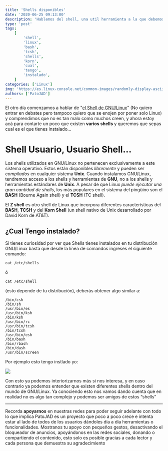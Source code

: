 ```yaml
---
title: 'Shells disponibles'
date: '2020-06-25 09:13:00'
description: 'Hablemos del shell, una util herramienta a la que debemos perderle el miedo'
type: 'post'
tags:
    [
        'shell',
        'linux',
        'bash',
        'tcsh',
        'shells',
        'korn',
        'cual',
        'tengo',
        'instalado',
    ]
categories: ['Linux']
img: 'https://es.linux-console.net/common-images/randomly-display-ascii-art-on-linux-terminal/ASCII-Art.png'
authors: ['PatoJAD']
---
```


El otro día comenzamos a hablar de "[el Shell de GNU/Linux](/post/2020/06/el-shell-de-linux/)" (No quiero entrar en debates pero tampoco quiero que se enojen por poner solo Linux) y comprendimos que no es tan malo como muchos creen, y ahora estoy acá para contarte un poco que existen **varios shells** y queremos que sepas cual es el que tienes instalado…

# Shell Usuario, Usuario Shell...

Los shells utilizados en GNU/Linux no pertenecen exclusivamente a este sistema operativo. Estos están disponibles _libremente_ y pueden ser _compilados_ en cualquier sistema **Unix**. Cuando instalamos GNU/Linux, tendremos acceso a los shells y herramientas de **GNU**, no a los shells y herramientas estándares de **Unix**. A pesar de que Linux _puede ejecutar una gran cantidad de shells_, los más populares en el sistema del pingüino son el **BASH** (Bourne Again shell) y el **TCSH** (TC shell).

El **Z shell** es otro shell de Linux que incorpora diferentes características del **BASH**, **TCSH** y del **Korn Shell** (un shell nativo de Unix desarrollado por David Korn de AT&T).

## ¿Cual Tengo instalado?

Si tienes curiosidad por ver que Shells tienes instalados en tu distribución GNU/Linux basta que desde la línea de comandos ingreses el siguiente comando:

    cat /etc/shells

ó

    cat /etc/shell

(esto depende de tu distribución), deberás obtener algo similar a:

    /bin/csh
    /bin/sh
    /usr/bin/es
    /usr/bin/ksh
    /bin/ksh
    /usr/bin/rc
    /usr/bin/tcsh
    /bin/tcsh
    /usr/bin/esh
    /bin/bash
    /bin/rbash
    /bin/dash
    /usr/bin/screen

Por ejemplo esto tengo instlado yo:

![](https://i.ibb.co/cyxfR7q/Screenshot-20200625-090630.png)

Con esto ya podemos interiorizarnos más si nos interesa, y en caso contrario ya podemos entender que existen diferentes shells dentro del mundo de GNU/Linux. Ya conociendo esto nos vamos dando cuenta que en realidad no es algo tan complejo y podemos ser amigos de estos “shells”

---

Recorda **apoyarnos** en nuestras redes para poder seguir adelante con todo lo que implica PatoJAD es un proyecto que poco a poco crece e intenta estar al lado de todos de los usuarios dándoles dia a dia herramientas o funcionalidades. Mostranos tu apoyo con pequeños gestos, desactivando el bloqueador de anuncios, apoyándonos en las redes sociales, donando o compartiendo el contenido, esto solo es posible gracias a cada lector y cada persona que demuestra su agradecimiento

